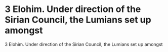 # 3 Elohim. Under direction of the Sirian Council, the Lumians set up amongst

3 Elohim. Under direction of the Sirian Council, the Lumians set up amongst